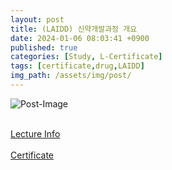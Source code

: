 ```yaml
---
layout: post
title: (LAIDD) 신약개발과정 개요
date: 2024-01-06 08:03:41 +0900
published: true
categories: [Study, L-Certificate]
tags: [certificate,drug,LAIDD]
img_path: /assets/img/post/
---
```


![Post-Image](CERTIFICATE-develope_drug.png)
<br><br>

[Lecture Info](https://www.laidd.org/local/ubonline/view.php?id=184&group=1&returnurl=aHR0cHM6Ly93d3cubGFpZGQub3JnL2xvY2FsL3Vib25saW5lL2luZGV4LnBocD9vcmRlcnR5cGU9cmNfZCZncm91cD0xJmtleXdvcmQ9JUVDJThCJUEwJUVDJTk1JUJEJUVBJUIwJTlDJUVCJUIwJTlDJmVucm9sX3N0YXJ0PSZlbnJvbF9lbmQ9JnN0dWR5X3N0YXJ0PSZzdHVkeV9lbmQ9JnJlY29tbWVuZC1vbm9mZj0w)
<br><br>
[Certificate](https://www.laidd.org/local/ubonline/view.php?id=184&group=1&returnurl=aHR0cHM6Ly93d3cubGFpZGQub3JnL2xvY2FsL3Vib25saW5lL2luZGV4LnBocD9vcmRlcnR5cGU9cmNfZCZncm91cD0xJmtleXdvcmQ9JUVDJThCJUEwJUVDJTk1JUJEJUVBJUIwJTlDJUVCJUIwJTlDJmVucm9sX3N0YXJ0PSZlbnJvbF9lbmQ9JnN0dWR5X3N0YXJ0PSZzdHVkeV9lbmQ9JnJlY29tbWVuZC1vbm9mZj0w)